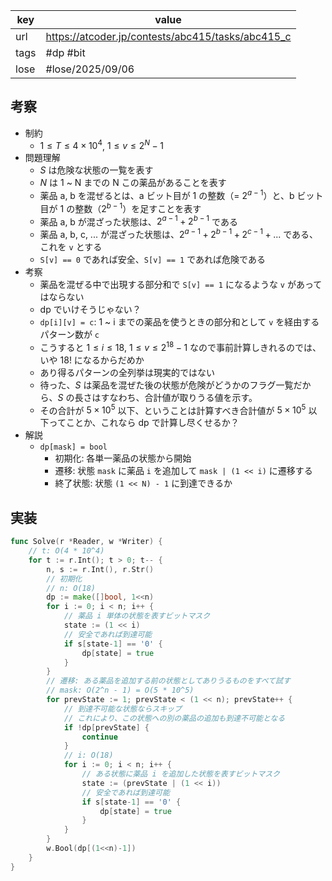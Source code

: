 
| key  | value                                             |
| ---- | ------------------------------------------------- |
| url  | https://atcoder.jp/contests/abc415/tasks/abc415_c |
| tags | #dp #bit                                          |
| lose | #lose/2025/09/06                                  |

## 考察

- 制約
	- $1 \le T \le 4 \times 10^4$, $1 \le v \le 2^N - 1$
- 問題理解
	- $S$ は危険な状態の一覧を表す
	- $N$ は 1 ~ N までの N この薬品があることを表す
	- 薬品 a, b を混ぜるとは、a ビット目が 1 の整数（= $2^{a-1}$）と、b ビット目が 1 の整数（$2^{b-1}$）を足すことを表す
	- 薬品 a, b が混ざった状態は、$2^{a-1} + 2^{b-1}$ である
	- 薬品 a, b, c, ... が混ざった状態は、$2^{a-1} + 2^{b-1} + 2^{c-1} + ...$ である、これを `v` とする
	- `S[v] == 0` であれば安全、`S[v] == 1` であれば危険である
- 考察
	- 薬品を混ぜる中で出現する部分和で `S[v] == 1` になるような `v` があってはならない
	- dp でいけそうじゃない？
	- `dp[i][v] = c`: 1 ~ i までの薬品を使うときの部分和として `v` を経由するパターン数が `c`
	- こうすると $1 \le i \le 18$, $1 \le v \le 2^{18} - 1$ なので事前計算しきれるのでは、いや $18!$ になるからだめか
	- あり得るパターンの全列挙は現実的ではない
	- 待った、$S$ は薬品を混ぜた後の状態が危険がどうかのフラグ一覧だから、$S$ の長さはすなわち、合計値が取りうる値を示す。
	- その合計が $5 \times 10^5$ 以下、ということは計算すべき合計値が $5 \times 10^5$ 以下ってことか、これなら dp で計算し尽くせるか？
- 解説
	- `dp[mask] = bool` 
		- 初期化: 各単一薬品の状態から開始
		- 遷移: 状態 `mask` に薬品 `i` を追加して `mask | (1 << i)` に遷移する
		- 終了状態: 状態 `(1 << N) - 1` に到達できるか

## 実装

```go
func Solve(r *Reader, w *Writer) {
	// t: O(4 * 10^4)
	for t := r.Int(); t > 0; t-- {
		n, s := r.Int(), r.Str()
		// 初期化
		// n: O(18)
		dp := make([]bool, 1<<n)
		for i := 0; i < n; i++ {
			// 薬品 i 単体の状態を表すビットマスク
			state := (1 << i)
			// 安全であれば到達可能
			if s[state-1] == '0' {
				dp[state] = true
			}
		}
		// 遷移: ある薬品を追加する前の状態としてありうるものをすべて試す
		// mask: O(2^n - 1) = O(5 * 10^5)
		for prevState := 1; prevState < (1 << n); prevState++ {
			// 到達不可能な状態ならスキップ
			// これにより、この状態への別の薬品の追加も到達不可能となる
			if !dp[prevState] {
				continue
			}
			// i: O(18)
			for i := 0; i < n; i++ {
				// ある状態に薬品 i を追加した状態を表すビットマスク
				state := (prevState | (1 << i))
				// 安全であれば到達可能
				if s[state-1] == '0' {
					dp[state] = true
				}
			}
		}
		w.Bool(dp[(1<<n)-1])
	}
}
```
